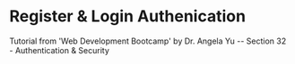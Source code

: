 # Register & Login Authenication

Tutorial from 'Web Development Bootcamp' by Dr. Angela Yu -- Section 32 - Authentication &  Security


